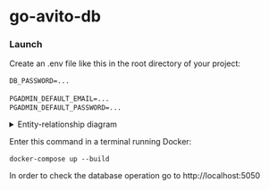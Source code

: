 # go-avito-db

### Launch

Create an .env file like this in the root directory of your project:

``` .env
DB_PASSWORD=...

PGADMIN_DEFAULT_EMAIL=...
PGADMIN_DEFAULT_PASSWORD=...
```
<details>
  <summary>Entity-relationship diagram</summary>
  <p align="center">
    <img src=diagram/diagram.png width=50% />
  </p>
</details>

Enter this command in a terminal running Docker:

```
docker-compose up --build
```

In order to check the database operation go to http://localhost:5050
